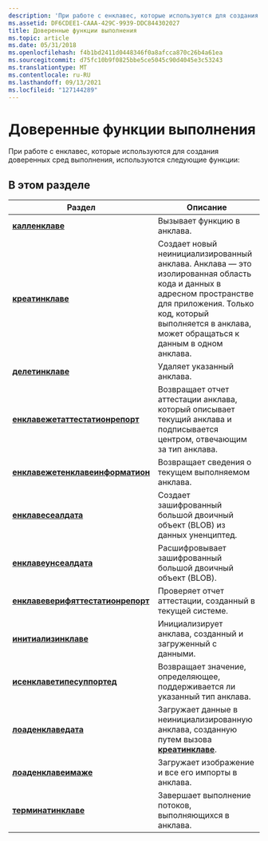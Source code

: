 ```yaml
---
description: 'При работе с енклавес, которые используются для создания доверенных сред выполнения, используются следующие функции:'
ms.assetid: DF6CDEE1-CAAA-429C-9939-DDC844302027
title: Доверенные функции выполнения
ms.topic: article
ms.date: 05/31/2018
ms.openlocfilehash: f4b1bd2411d0448346f0a8afcca870c26b4a61ea
ms.sourcegitcommit: d75fc10b9f0825bbe5ce5045c90d4045e3c53243
ms.translationtype: MT
ms.contentlocale: ru-RU
ms.lasthandoff: 09/13/2021
ms.locfileid: "127144289"
---
```

# <a name="trusted-execution-functions"></a>Доверенные функции выполнения

При работе с енклавес, которые используются для создания доверенных сред выполнения, используются следующие функции:

## <a name="in-this-section"></a>В этом разделе



| Раздел                                                                               | Описание                                                                                                                                                                                                                    |
|-------------------------------------------------------------------------------------|--------------------------------------------------------------------------------------------------------------------------------------------------------------------------------------------------------------------------------|
| [**калленклаве**](/windows/desktop/api/Enclaveapi/nf-enclaveapi-callenclave)<br/>                                       | Вызывает функцию в анклава. <br/>                                                                                                                                                                                |
| [**креатинклаве**](/windows/desktop/api/enclaveapi/nf-enclaveapi-createenclave)<br/>                                   | Создает новый неинициализированный анклава. Анклава — это изолированная область кода и данных в адресном пространстве для приложения. Только код, который выполняется в анклава, может обращаться к данным в одном анклава.<br/> |
| [**делетинклаве**](/windows/desktop/api/Enclaveapi/nf-enclaveapi-deleteenclave)<br/>                                   | Удаляет указанный анклава.<br/>                                                                                                                                                                                      |
| [**енклавежетаттестатионрепорт**](/windows/desktop/api/winenclaveapi/nf-winenclaveapi-enclavegetattestationreport)<br/>       | Возвращает отчет аттестации анклава, который описывает текущий анклава и подписывается центром, отвечающим за тип анклава. <br/>                                                              |
| [**енклавежетенклавеинформатион**](/windows/desktop/api/winenclaveapi/nf-winenclaveapi-enclavegetenclaveinformation)<br/>     | Возвращает сведения о текущем выполняемом анклава.<br/>                                                                                                                                                             |
| [**енклавесеалдата**](/windows/desktop/api/winenclaveapi/nf-winenclaveapi-enclavesealdata)<br/>                               | Создает зашифрованный большой двоичный объект (BLOB) из данных уненциптед.<br/>                                                                                                                                             |
| [**енклавеунсеалдата**](/windows/desktop/api/winenclaveapi/nf-winenclaveapi-enclaveunsealdata)<br/>                           | Расшифровывает зашифрованный большой двоичный объект (BLOB).<br/>                                                                                                                                                                   |
| [**енклавеверифяттестатионрепорт**](/windows/desktop/api/winenclaveapi/nf-winenclaveapi-enclaveverifyattestationreport)<br/> | Проверяет отчет аттестации, созданный в текущей системе. <br/>                                                                                                                                           |
| [**инитиализинклаве**](/windows/desktop/api/enclaveapi/nf-enclaveapi-initializeenclave)<br/>                           | Инициализирует анклава, созданный и загруженный с данными.<br/>                                                                                                                                                       |
| [**исенклаветипесуппортед**](/windows/desktop/api/enclaveapi/nf-enclaveapi-isenclavetypesupported)<br/>                 | Возвращает значение, определяющее, поддерживается ли указанный тип анклава.<br/>                                                                                                                                                       |
| [**лоаденклаведата**](/windows/desktop/api/enclaveapi/nf-enclaveapi-loadenclavedata)<br/>                               | Загружает данные в неинициализированную анклава, созданную путем вызова [**креатинклаве**](/windows/desktop/api/enclaveapi/nf-enclaveapi-createenclave).<br/>                                                                                                        |
| [**лоаденклавеимаже**](/windows/desktop/api/Enclaveapi/nf-enclaveapi-loadenclaveimagew)<br/>                             | Загружает изображение и все его импорты в анклава.<br/>                                                                                                                                                              |
| [**терминатинклаве**](/windows/desktop/api/Enclaveapi/nf-enclaveapi-terminateenclave)<br/>                             | Завершает выполнение потоков, выполняющихся в анклава.<br/>                                                                                                                                               |



 

 

 





